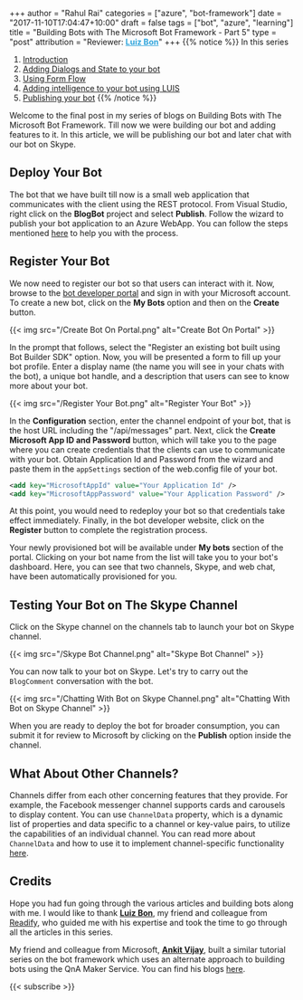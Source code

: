 ﻿+++
author = "Rahul Rai"
categories = ["azure", "bot-framework"]
date = "2017-11-10T17:04:47+10:00"
draft = false
tags = ["bot", "azure", "learning"]
title = "Building Bots with The Microsoft Bot Framework - Part 5"
type = "post"
attribution = "Reviewer: <b><a style='color:#33A6DC;' href='https://luizbon.com/blog/'>Luiz Bon</a></b>"
+++
{{% notice %}}
In this series

1. [Introduction](/post/Building-Bots-with-The-Microsoft-Bot-Framework---Part-1/)
2. [Adding Dialogs and State to your bot](/post/Building-Bots-with-The-Microsoft-Bot-Framework---Part-2/)
3. [Using Form Flow](/post/Building-Bots-with-The-Microsoft-Bot-Framework---Part-3/)
4. [Adding intelligence to your bot using LUIS](/post/Building-Bots-with-The-Microsoft-Bot-Framework---Part-4/)
5. [Publishing your bot](/post/Building-Bots-with-The-Microsoft-Bot-Framework---Part-5/)
{{% /notice %}}

Welcome to the final post in my series of blogs on Building Bots with The Microsoft Bot Framework. Till now we were building our bot and adding features to it. In this article, we will be publishing our bot and later chat with our bot on Skype.

## Deploy Your Bot
The bot that we have built till now is a small web application that communicates with the client using the REST protocol. From Visual Studio, right click on the **BlogBot** project and select **Publish**. Follow the wizard to publish your bot application to an Azure WebApp. You can follow the steps mentioned [here](https://docs.microsoft.com/en-us/azure/app-service/app-service-web-get-started-dotnet#publish-to-azure) to help you with the process.

## Register Your Bot 
We now need to register our bot so that users can interact with it. Now, browse to the [bot developer portal](https://dev.botframework.com/) and sign in with your Microsoft account. To create a new bot, click on the **My Bots** option and then on the **Create** button.

{{< img src="/Create Bot On Portal.png" alt="Create Bot On Portal" >}}

In the prompt that follows, select the "Register an existing bot built using Bot Builder SDK" option. Now, you will be presented a form to fill up your bot profile. Enter a display name (the name you will see in your chats with the bot), a unique bot handle, and a description that users can see to know more about your bot.

{{< img src="/Register Your Bot.png" alt="Register Your Bot" >}}

In the **Configuration** section, enter the channel endpoint of your bot, that is the host URL including the "/api/messages" part. Next, click the **Create Microsoft App ID and Password** button, which will take you to the page where you can create credentials that the clients can use to communicate with your bot. Obtain Application Id and Password from the wizard and paste them in the `appSettings` section of the web.config file of your bot.

~~~xml
<add key="MicrosoftAppId" value="Your Application Id" />
<add key="MicrosoftAppPassword" value="Your Application Password" />
~~~

At this point, you would need to redeploy your bot so that credentials take effect immediately. Finally, in the bot developer website, click on the **Register** button to complete the registration process.

Your newly provisioned bot will be available under **My bots** section of the portal. Clicking on your bot name from the list will take you to your bot's dashboard. Here, you can see that two channels, Skype, and web chat, have been automatically provisioned for you.

## Testing Your Bot on The Skype Channel
Click on the Skype channel on the channels tab to launch your bot on Skype channel.

{{< img src="/Skype Bot Channel.png" alt="Skype Bot Channel" >}}

You can now talk to your bot on Skype. Let's try to carry out the `BlogComment` conversation with the bot.

{{< img src="/Chatting With Bot on Skype Channel.png" alt="Chatting With Bot on Skype Channel" >}}

When you are ready to deploy the bot for broader consumption, you can submit it for review to Microsoft by clicking on the **Publish** option inside the channel.

## What About Other Channels?
Channels differ from each other concerning features that they provide. For example, the Facebook messenger channel supports cards and carousels to display content. You can use `ChannelData` property, which is a dynamic list of properties and data specific to a channel or key-value pairs, to utilize the capabilities of an individual channel. You can read more about `ChannelData` and how to use it to implement channel-specific functionality [here](https://docs.microsoft.com/en-us/bot-framework/dotnet/bot-builder-dotnet-channeldata).

## Credits
Hope you had fun going through the various articles and building bots along with me. I would like to thank **[Luiz Bon](https://luizbon.com/blog/)**, my friend and colleague from [Readify](http://readify.net), who guided me with his expertise and took the time to go through all the articles in this series.

My friend and colleague from Microsoft, **[Ankit Vijay](https://ankitvijay.net)**, built a similar tutorial series on the bot framework which uses an alternate approach to building bots using the QnA Maker Service. You can find his blogs [here](https://ankitvijay.net/category/bot/).

{{< subscribe >}}